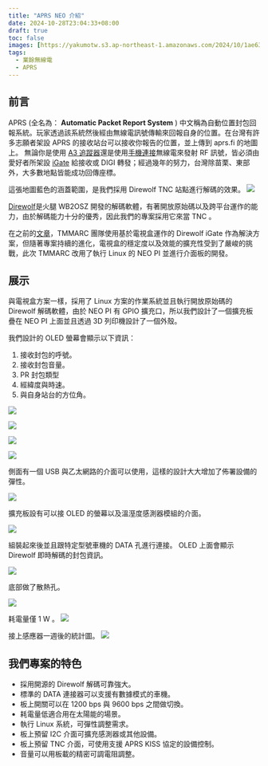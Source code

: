 ```yaml
---
title: "APRS NEO 介紹"
date: 2024-10-28T23:04:33+08:00
draft: true
toc: false
images: [https://yakumotw.s3.ap-northeast-1.amazonaws.com/2024/10/1ae63aafba2a3729bba57193766facd5.png]
tags:
  - 業餘無線電
  - APRS
---
```

## 前言
APRS (全名為： **Automatic Packet Report System** ) 中文稱為自動位置封包回報系統。玩家透過該系統然後經由無線電訊號傳輸來回報自身的位置。在台灣有許多志願者架設 APRS 的接收站台可以接收你報告的位置，並上傳到 aprs.fi 的地圖上。
無論你是使用 [A3 追蹤器](https://yakumo.tw/posts/2024/06/aprsa3/)還是使用[手機連接](https://yakumo.tw/posts/2023/09/aprsphone/)無線電來發射 RF 訊號，皆必須由愛好者所架設 [iGate](https://yakumo.tw/posts/2023/10/igate/) 給接收或 DIGI 轉發；經過幾年的努力，台灣除苗栗、東部外，大多數地點皆能成功回傳座標。

這張地圖藍色的涵蓋範圍，是我們採用 Direwolf TNC 站點進行解碼的效果。
![](https://yakumotw.s3.ap-northeast-1.amazonaws.com/2024/10/c71361aa8b3c302bcdc4f6977945c914.JPG)

[Direwolf](https://github.com/wb2osz/direwolf)是火腿 WB2OSZ 開發的解碼軟體，有著開放原始碼以及跨平台運作的能力，由於解碼能力十分的優秀，因此我們的專案採用它來當 TNC 。

在之前的[文章](https://yakumo.tw/posts/2023/10/igate/)，TMMARC 團隊使用基於電視盒運作的 Direwolf iGate 作為解決方案，但隨著專案持續的進化，電視盒的穩定度以及效能的擴充性受到了嚴峻的挑戰，此次 TMMARC 改用了執行 Linux 的 NEO PI 並進行介面板的開發。

## 展示
與電視盒方案一樣，採用了 Linux 方案的作業系統並且執行開放原始碼的 Direwolf 解碼軟體，由於 NEO PI 有 GPIO 擴充口，所以我們設計了一個擴充板疊在 NEO PI 上面並且透過 3D 列印機設計了一個外殼。

我們設計的 OLED 螢幕會顯示以下資訊：
1. 接收封包的呼號。
2. 接收封包音量。
3. PR 封包類型
4. 經緯度與時速。
5. 與自身站台的方位角。

![](https://yakumotw.s3.ap-northeast-1.amazonaws.com/2024/10/1ae63aafba2a3729bba57193766facd5.png)

![](https://yakumotw.s3.ap-northeast-1.amazonaws.com/2024/10/9750915df23df04d43889fb154de3b37.jpg)

![](https://yakumotw.s3.ap-northeast-1.amazonaws.com/2024/10/4f130a1fd73cd4b884450c29b30d7be4.jpg)

![](https://yakumotw.s3.ap-northeast-1.amazonaws.com/2024/10/7d2c806a4eda941f11b7b60fb31e0ec8.jpg)

側面有一個 USB 與乙太網路的介面可以使用，這樣的設計大大增加了佈署設備的彈性。

![](https://yakumotw.s3.ap-northeast-1.amazonaws.com/2024/10/a57114ae618ed16a08143269ab2cf39f.jpg)

擴充板設有可以接 OLED 的螢幕以及溫溼度感測器模組的介面。

![](https://yakumotw.s3.ap-northeast-1.amazonaws.com/2024/10/ae94be358c1ff070512ddf67b4cb305d.jpg)

組裝起來後並且跟特定型號車機的 DATA 孔進行連接。 OLED 上面會顯示 Direwolf 即時解碼的封包資訊。

![](https://yakumotw.s3.ap-northeast-1.amazonaws.com/2024/10/70271d16e1f303fc20a95a384e8d0995.jpg)

底部做了散熱孔。

![](https://yakumotw.s3.ap-northeast-1.amazonaws.com/2024/10/cc9e0b67f23346ab293a84633aad345c.jpg)

耗電量僅 1 W 。
![](https://yakumotw.s3.ap-northeast-1.amazonaws.com/2024/10/9cc2e8085a7b84f6dd55ffa3c3a315e0.jpg)

接上感應器一週後的統計圖。
![](https://yakumotw.s3.ap-northeast-1.amazonaws.com/2024/10/87da144413f4f6fb024f0bfd308eebb3.JPG)

## 我們專案的特色
* 採用開源的 Direwolf 解碼可靠強大。
* 標準的 DATA 連接器可以支援有數據模式的車機。
* 板上開關可以在 1200 bps 與 9600 bps 之間做切換。
* 耗電量低適合用在太陽能的場景。
* 執行 Linux 系統，可彈性調整需求。
* 板上預留 I2C 介面可擴充感測器或其他設備。
* 板上預留 TNC 介面，可使用支援 APRS KISS 協定的設備控制。
*	音量可以用板載的精密可調電阻調整。